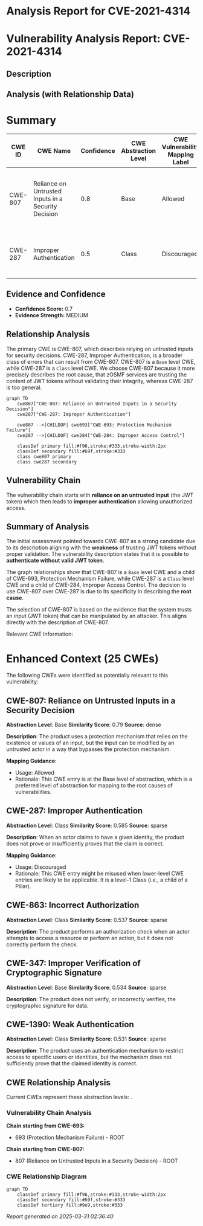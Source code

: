 # Analysis Report for CVE-2021-4314

# Vulnerability Analysis Report: CVE-2021-4314

## Description



## Analysis (with Relationship Data)

# Summary
| CWE ID | CWE Name | Confidence | CWE Abstraction Level | CWE Vulnerability Mapping Label | CWE-Vulnerability Mapping Notes |
|---|---|---|---|---|---|
| CWE-807 | Reliance on Untrusted Inputs in a Security Decision | 0.8 | Base | Allowed | Primary CWE. The vulnerability stems from trusting the JWT token without proper validation. |
| CWE-287 | Improper Authentication | 0.5 | Class | Discouraged | Secondary CWE.  The vulnerability results in bypassing authentication. |

## Evidence and Confidence

*   **Confidence Score:** 0.7
*   **Evidence Strength:** MEDIUM

## Relationship Analysis
The primary CWE is CWE-807, which describes relying on untrusted inputs for security decisions. CWE-287, Improper Authentication, is a broader class of errors that can result from CWE-807. CWE-807 is a `Base` level CWE, while CWE-287 is a `Class` level CWE. We choose CWE-807 because it more precisely describes the root cause, that zOSMF services are trusting the content of JWT tokens without validating their integrity, whereas CWE-287 is too general.

```mermaid
graph TD
    cwe807["CWE-807: Reliance on Untrusted Inputs in a Security Decision"]
    cwe287["CWE-287: Improper Authentication"]

    cwe807 -->|CHILDOF| cwe693["CWE-693: Protection Mechanism Failure"]
    cwe287 -->|CHILDOF| cwe284["CWE-284: Improper Access Control"]
    
    classDef primary fill:#f96,stroke:#333,stroke-width:2px
    classDef secondary fill:#69f,stroke:#333
    class cwe807 primary
    class cwe287 secondary
```

## Vulnerability Chain
The vulnerability chain starts with **reliance on an untrusted input** (the JWT token) which then leads to **improper authentication** allowing unauthorized access.

## Summary of Analysis
The initial assessment pointed towards CWE-807 as a strong candidate due to its description aligning with the **weakness** of trusting JWT tokens without proper validation. The vulnerability description states that it is possible to **authenticate without valid JWT token**.

The graph relationships show that CWE-807 is a `Base` level CWE and a child of CWE-693, Protection Mechanism Failure, while CWE-287 is a `Class` level CWE and a child of CWE-284, Improper Access Control. The decision to use CWE-807 over CWE-287 is due to its specificity in describing the **root cause**.

The selection of CWE-807 is based on the evidence that the system trusts an input (JWT token) that can be manipulated by an attacker. This aligns directly with the description of CWE-807.

Relevant CWE Information:
# Enhanced Context (25 CWEs)
The following CWEs were identified as potentially relevant to this vulnerability:

## CWE-807: Reliance on Untrusted Inputs in a Security Decision
**Abstraction Level**: Base
**Similarity Score**: 0.79
**Source**: dense

**Description**:
The product uses a protection mechanism that relies on the existence or values of an input, but the input can be modified by an untrusted actor in a way that bypasses the protection mechanism.

**Mapping Guidance**:
- Usage: Allowed
- Rationale: This CWE entry is at the Base level of abstraction, which is a preferred level of abstraction for mapping to the root causes of vulnerabilities.

## CWE-287: Improper Authentication
**Abstraction Level**: Class
**Similarity Score**: 0.585
**Source**: sparse

**Description**:
When an actor claims to have a given identity, the product does not prove or insufficiently proves that the claim is correct.

**Mapping Guidance**:
- Usage: Discouraged
- Rationale: This CWE entry might be misused when lower-level CWE entries are likely to be applicable. It is a level-1 Class (i.e., a child of a Pillar).

## CWE-863: Incorrect Authorization
**Abstraction Level**: Class
**Similarity Score**: 0.537
**Source**: sparse

**Description**:
The product performs an authorization check when an actor attempts to access a resource or perform an action, but it does not correctly perform the check.

## CWE-347: Improper Verification of Cryptographic Signature
**Abstraction Level**: Base
**Similarity Score**: 0.534
**Source**: sparse

**Description**:
The product does not verify, or incorrectly verifies, the cryptographic signature for data.

## CWE-1390: Weak Authentication
**Abstraction Level**: Class
**Similarity Score**: 0.531
**Source**: sparse

**Description**:
The product uses an authentication mechanism to restrict access to specific users or identities, but the mechanism does not sufficiently prove that the claimed identity is correct.


## CWE Relationship Analysis

Current CWEs represent these abstraction levels: .


### Vulnerability Chain Analysis

**Chain starting from CWE-693:**
- 693 (Protection Mechanism Failure) - ROOT


**Chain starting from CWE-807:**
- 807 (Reliance on Untrusted Inputs in a Security Decision) - ROOT



### CWE Relationship Diagram

```mermaid
graph TD
    classDef primary fill:#f96,stroke:#333,stroke-width:2px
    classDef secondary fill:#69f,stroke:#333
    classDef tertiary fill:#9e9,stroke:#333
```



*Report generated on 2025-03-31 02:36:40*
